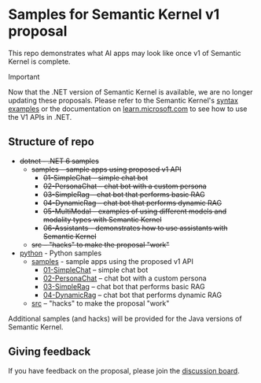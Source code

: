 # Samples for Semantic Kernel v1 proposal

This repo demonstrates what AI apps may look like once v1 of Semantic Kernel is complete.

> [!IMPORTANT]  
> Now that the .NET version of Semantic Kernel is available, we are no longer updating these proposals. Please refer to the
> Semantic Kernel's [syntax examples](https://github.com/microsoft/semantic-kernel/tree/main/dotnet/samples/KernelSyntaxExamples) or the documentation on [learn.microsoft.com](https://learn.microsoft.com/en-us/semantic-kernel/overview/) to see how to use the V1 APIs in .NET.

## Structure of repo

- ~~dotnet - .NET 6 samples~~
  - ~~samples – sample apps using proposed v1 API~~
    - ~~01-SimpleChat – simple chat bot~~
    - ~~02-PersonaChat – chat bot with a custom persona~~
    - ~~03-SimpleRag – chat bot that performs basic RAG~~
    - ~~04-DynamicRag – chat bot that performs dynamic RAG~~
    - ~~05-MultiModal – examples of using different models and modality types with Semantic Kernel~~
    - ~~06-Assistants – demonstrates how to use assistants with Semantic Kernel~~
  - ~~src – "hacks" to make the proposal "work"~~
- [python](./python) - Python samples
  - [samples](./python/samples) - sample apps using the proposed v1 API
    - [01-SimpleChat](./python/samples/01-SimpleChat) – simple chat bot
    - [02-PersonaChat](./python/samples/02-PersonaChat) – chat bot with a custom persona
    - [03-SimpleRag](./python/samples/03-SimpleRag) – chat bot that performs basic RAG
    - [04-DynamicRag](./python/samples/04-DynamicRag) – chat bot that performs dynamic RAG
  - [src](./python/src) – "hacks" to make the proposal "work"

Additional samples (and hacks) will be provided for the Java versions of Semantic Kernel.

## Giving feedback

If you have feedback on the proposal, please join the [discussion board](https://github.com/microsoft/semantic-kernel/discussions/3358).
